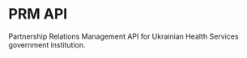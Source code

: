 # PRM API

Partnership Relations Management API for Ukrainian Health Services government institution.